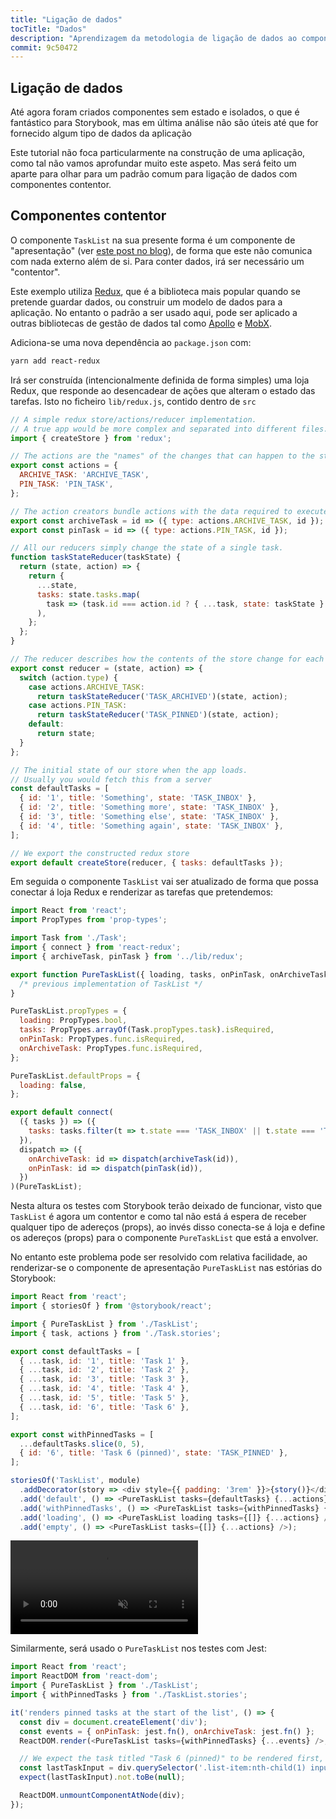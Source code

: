 ```yaml
---
title: "Ligação de dados"
tocTitle: "Dados"
description: "Aprendizagem da metodologia de ligação de dados ao componente interface utilizador"
commit: 9c50472
---
```


## Ligação de dados

Até agora foram criados componentes sem estado e isolados, o que é fantástico para Storybook, mas em última análise não são úteis até que for fornecido algum tipo de dados da aplicação

Este tutorial não foca particularmente na construção de uma aplicação, como tal não vamos aprofundar muito este aspeto. Mas será feito um aparte para olhar para um padrão comum para ligação de dados com componentes contentor.

## Componentes contentor

O componente `TaskList` na sua presente forma é um componente de "apresentação" (ver [este post no blog](https://medium.com/@dan_abramov/smart-and-dumb-components-7ca2f9a7c7d0)), de forma que este não comunica com nada externo além de si.
Para conter dados, irá ser necessário um "contentor".

Este exemplo utiliza [Redux](https://redux.js.org/), que é a biblioteca mais popular quando se pretende guardar dados, ou construir um modelo de dados para a aplicação.
No entanto o padrão a ser usado aqui, pode ser aplicado a outras bibliotecas de gestão de dados tal como [Apollo](https://www.apollographql.com/client/) e [MobX](https://mobx.js.org/).

Adiciona-se uma nova dependência ao `package.json` com:

```bash
yarn add react-redux
```

Irá ser construída (intencionalmente definida de forma simples) uma loja Redux, que responde ao desencadear de ações que alteram o estado das tarefas. Isto no ficheiro `lib/redux.js`, contido dentro de `src`

```javascript
// A simple redux store/actions/reducer implementation.
// A true app would be more complex and separated into different files.
import { createStore } from 'redux';

// The actions are the "names" of the changes that can happen to the store
export const actions = {
  ARCHIVE_TASK: 'ARCHIVE_TASK',
  PIN_TASK: 'PIN_TASK',
};

// The action creators bundle actions with the data required to execute them
export const archiveTask = id => ({ type: actions.ARCHIVE_TASK, id });
export const pinTask = id => ({ type: actions.PIN_TASK, id });

// All our reducers simply change the state of a single task.
function taskStateReducer(taskState) {
  return (state, action) => {
    return {
      ...state,
      tasks: state.tasks.map(
        task => (task.id === action.id ? { ...task, state: taskState } : task)
      ),
    };
  };
}

// The reducer describes how the contents of the store change for each action
export const reducer = (state, action) => {
  switch (action.type) {
    case actions.ARCHIVE_TASK:
      return taskStateReducer('TASK_ARCHIVED')(state, action);
    case actions.PIN_TASK:
      return taskStateReducer('TASK_PINNED')(state, action);
    default:
      return state;
  }
};

// The initial state of our store when the app loads.
// Usually you would fetch this from a server
const defaultTasks = [
  { id: '1', title: 'Something', state: 'TASK_INBOX' },
  { id: '2', title: 'Something more', state: 'TASK_INBOX' },
  { id: '3', title: 'Something else', state: 'TASK_INBOX' },
  { id: '4', title: 'Something again', state: 'TASK_INBOX' },
];

// We export the constructed redux store
export default createStore(reducer, { tasks: defaultTasks });
```

Em seguida o componente `TaskList` vai ser atualizado de forma que possa conectar á loja Redux e renderizar as tarefas que pretendemos:

```javascript
import React from 'react';
import PropTypes from 'prop-types';

import Task from './Task';
import { connect } from 'react-redux';
import { archiveTask, pinTask } from '../lib/redux';

export function PureTaskList({ loading, tasks, onPinTask, onArchiveTask }) {
  /* previous implementation of TaskList */
}

PureTaskList.propTypes = {
  loading: PropTypes.bool,
  tasks: PropTypes.arrayOf(Task.propTypes.task).isRequired,
  onPinTask: PropTypes.func.isRequired,
  onArchiveTask: PropTypes.func.isRequired,
};

PureTaskList.defaultProps = {
  loading: false,
};

export default connect(
  ({ tasks }) => ({
    tasks: tasks.filter(t => t.state === 'TASK_INBOX' || t.state === 'TASK_PINNED'),
  }),
  dispatch => ({
    onArchiveTask: id => dispatch(archiveTask(id)),
    onPinTask: id => dispatch(pinTask(id)),
  })
)(PureTaskList);
```

Nesta altura os testes com Storybook terão deixado de funcionar, visto que `TaskList` é agora um contentor e como tal não está á espera de receber qualquer tipo de adereços (props), ao invés disso conecta-se á loja e define os adereços (props) para o componente `PureTaskList` que está a envolver.

No entanto este problema pode ser resolvido com relativa facilidade, ao renderizar-se o componente de apresentação `PureTaskList` nas estórias do Storybook:

```javascript
import React from 'react';
import { storiesOf } from '@storybook/react';

import { PureTaskList } from './TaskList';
import { task, actions } from './Task.stories';

export const defaultTasks = [
  { ...task, id: '1', title: 'Task 1' },
  { ...task, id: '2', title: 'Task 2' },
  { ...task, id: '3', title: 'Task 3' },
  { ...task, id: '4', title: 'Task 4' },
  { ...task, id: '5', title: 'Task 5' },
  { ...task, id: '6', title: 'Task 6' },
];

export const withPinnedTasks = [
  ...defaultTasks.slice(0, 5),
  { id: '6', title: 'Task 6 (pinned)', state: 'TASK_PINNED' },
];

storiesOf('TaskList', module)
  .addDecorator(story => <div style={{ padding: '3rem' }}>{story()}</div>)
  .add('default', () => <PureTaskList tasks={defaultTasks} {...actions} />)
  .add('withPinnedTasks', () => <PureTaskList tasks={withPinnedTasks} {...actions} />)
  .add('loading', () => <PureTaskList loading tasks={[]} {...actions} />)
  .add('empty', () => <PureTaskList tasks={[]} {...actions} />);
```

<video autoPlay muted playsInline loop>
  <source
    src="/finished-tasklist-states.mp4"
    type="video/mp4"
  />
</video>

Similarmente, será usado o `PureTaskList` nos testes com Jest:

```js
import React from 'react';
import ReactDOM from 'react-dom';
import { PureTaskList } from './TaskList';
import { withPinnedTasks } from './TaskList.stories';

it('renders pinned tasks at the start of the list', () => {
  const div = document.createElement('div');
  const events = { onPinTask: jest.fn(), onArchiveTask: jest.fn() };
  ReactDOM.render(<PureTaskList tasks={withPinnedTasks} {...events} />, div);

  // We expect the task titled "Task 6 (pinned)" to be rendered first, not at the end
  const lastTaskInput = div.querySelector('.list-item:nth-child(1) input[value="Task 6 (pinned)"]');
  expect(lastTaskInput).not.toBe(null);

  ReactDOM.unmountComponentAtNode(div);
});
```
